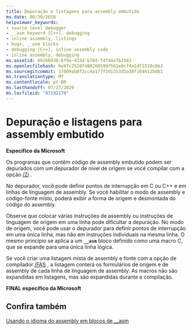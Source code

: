 ```yaml
---
title: Depuração e listagens para assembly embutido
ms.date: 08/30/2018
helpviewer_keywords:
- source level debugger
- __asm keyword [C++], debugging
- inline assembly, listings
- bugs, __asm blocks
- debugging [C++], inline assembly code
- inline assembly, debugging
ms.assetid: 69266930-6f9a-433d-b704-f4f44e7b2583
ms.openlocfilehash: 6e97c2528f480268599f561e8cf4a1df2518c6b3
ms.sourcegitcommit: 1f009ab0f2cc4a177f2d1353d5a38f164612bdb1
ms.translationtype: MT
ms.contentlocale: pt-BR
ms.lasthandoff: 07/27/2020
ms.locfileid: "87192178"
---
```

# <a name="debugging-and-listings-for-inline-assembly"></a>Depuração e listagens para assembly embutido

**Específico da Microsoft**

Os programas que contêm código de assembly embutido podem ser depurados com um depurador de nível de origem se você compilar com a opção [/Zi](../../build/reference/z7-zi-zi-debug-information-format.md) .

No depurador, você pode definir pontos de interrupção em C ou C++ e em linhas de linguagem de assembly. Se você habilitar o modo de assembly e código-fonte misto, poderá exibir a forma de origem e desmontada do código do assembly.

Observe que colocar várias instruções de assembly ou instruções de linguagem de origem em uma linha pode dificultar a depuração. No modo de origem, você pode usar o depurador para definir pontos de interrupção em uma única linha, mas não em instruções individuais na mesma linha. O mesmo princípio se aplica a um **`__asm`** bloco definido como uma macro C, que se expande para uma única linha lógica.

Se você criar uma listagem mista de assembly e fonte com a opção de compilador [/FAS](../../build/reference/fa-fa-listing-file.md) , a listagem conterá os formulários de origem e de assembly de cada linha de linguagem de assembly. As macros não são expandidas em listagens, mas são expandidas durante a compilação.

**FINAL específico da Microsoft**

## <a name="see-also"></a>Confira também

[Usando o idioma do assembly em blocos de __asm](../../assembler/inline/using-assembly-language-in-asm-blocks.md)<br/>
